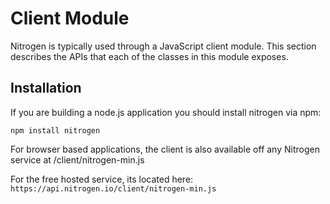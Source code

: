 # Client Module

Nitrogen is typically used through a JavaScript client module.  This section describes the APIs that each of the classes in this module exposes.

## Installation

If you are building a node.js application you should install nitrogen via npm:

`npm install nitrogen`

For browser based applications, the client is also available off any Nitrogen service at /client/nitrogen-min.js

For the free hosted service, its located here: `https://api.nitrogen.io/client/nitrogen-min.js`